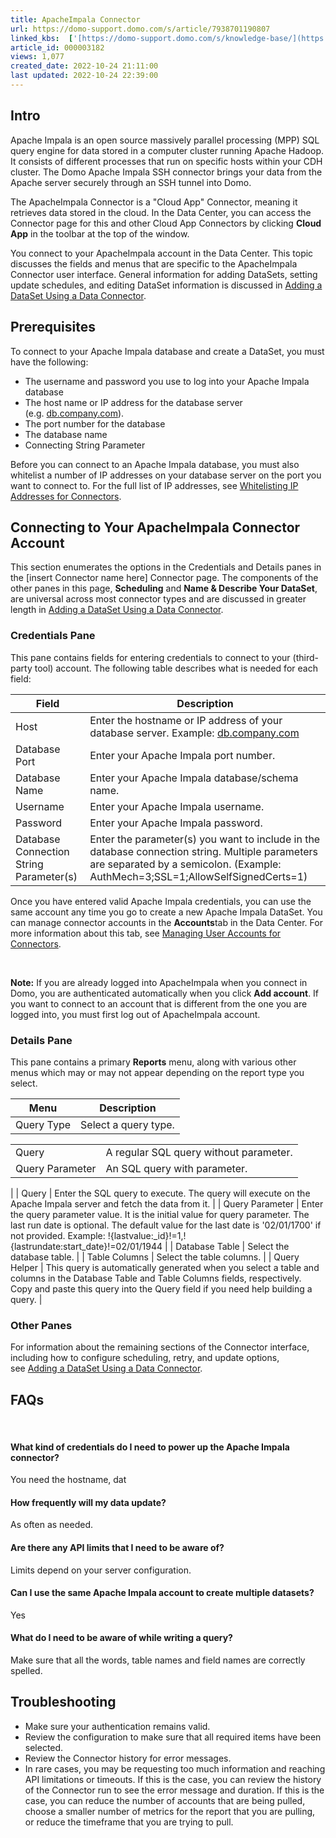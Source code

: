 ```yaml
---
title: ApacheImpala Connector
url: https://domo-support.domo.com/s/article/7938701190807
linked_kbs:  ['[https://domo-support.domo.com/s/knowledge-base/](https://domo-support.domo.com/s/knowledge-base/)', '[https://domo-support.domo.com/s/](https://domo-support.domo.com/s/)', '[https://domo-support.domo.com/s/topic/0TO5w000000ZammGAC](https://domo-support.domo.com/s/topic/0TO5w000000ZammGAC)', '[https://domo-support.domo.com/s/topic/0TO5w000000ZanLGAS](https://domo-support.domo.com/s/topic/0TO5w000000ZanLGAS)', '[https://domo-support.domo.com/s/topic/0TO5w000000ZaoQGAS](https://domo-support.domo.com/s/topic/0TO5w000000ZaoQGAS)', '[https://domo-support.domo.com/s/article/360042926274](https://domo-support.domo.com/s/article/360042926274)', '[https://domo-support.domo.com/s/article/360043630093](https://domo-support.domo.com/s/article/360043630093)', '[https://domo-support.domo.com/s/article/360042926054](https://domo-support.domo.com/s/article/360042926054)', '[https://domo-support.domo.com/s/article/7938701190807](https://domo-support.domo.com/s/article/7938701190807)', '[https://domo-support.domo.com/s/topic/0TO5w000000ZaoQGAS/api-connectors](https://domo-support.domo.com/s/topic/0TO5w000000ZaoQGAS/api-connectors)', '[https://domo-support.domo.com/s/article/360043429933](https://domo-support.domo.com/s/article/360043429933)', '[https://domo-support.domo.com/s/article/360043429953](https://domo-support.domo.com/s/article/360043429953)', '[https://domo-support.domo.com/s/article/360042925494](https://domo-support.domo.com/s/article/360042925494)', '[https://domo-support.domo.com/s/article/360043429913](https://domo-support.domo.com/s/article/360043429913)', '[https://domo-support.domo.com/s/article/4408174643607](https://domo-support.domo.com/s/article/4408174643607)', '[https://domo-support.domo.com/s/login/](https://domo-support.domo.com/s/login/)']
article_id: 000003182
views: 1,077
created_date: 2022-10-24 21:11:00
last updated: 2022-10-24 22:39:00
---
```




Intro
-----


Apache Impala is an open source massively parallel processing (MPP) SQL query engine for data stored in a computer cluster running Apache Hadoop. It consists of different processes that run on specific hosts within your CDH cluster. The Domo Apache Impala SSH connector brings your data from the Apache server securely through an SSH tunnel into Domo.


The ApacheImpala Connector is a "Cloud App" Connector, meaning it retrieves data stored in the cloud. In the Data Center, you can access the Connector page for this and other Cloud App Connectors by clicking **Cloud App** in the toolbar at the top of the window.


You connect to your ApacheImpala account in the Data Center. This topic discusses the fields and menus that are specific to the ApacheImpala Connector user interface. General information for adding DataSets, setting update schedules, and editing DataSet information is discussed in [Adding a DataSet Using a Data Connector](/s/article/360042926274).


Prerequisites
-------------


To connect to your Apache Impala database and create a DataSet, you must have the following:


* The username and password you use to log into your Apache Impala database
* The host name or IP address for the database server (e.g. [db.company.com](http://db.company.com)).
* The port number for the database
* The database name
* Connecting String Parameter


Before you can connect to an Apache Impala database, you must also whitelist a number of IP addresses on your database server on the port you want to connect to. For the full list of IP addresses, see [Whitelisting IP Addresses for Connectors](/s/article/360043630093 "Whitelisting IP Addresses for Connectors").


Connecting to Your ApacheImpala Connector Account
-------------------------------------------------


This section enumerates the options in the Credentials and Details panes in the [insert Connector name here] Connector page. The components of the other panes in this page, **Scheduling** and **Name & Describe Your DataSet**, are universal across most connector types and are discussed in greater length in [Adding a DataSet Using a Data Connector](/s/article/360042926274).


### Credentials Pane


This pane contains fields for entering credentials to connect to your (third-party tool) account. The following table describes what is needed for each field:  




| Field | Description |
| --- | --- |
| Host | Enter the hostname or IP address of your database server. Example: [db.company.com](http://db.company.com) |
| Database Port | Enter your Apache Impala port number. |
| Database Name | Enter your Apache Impala database/schema name. |
| Username | Enter your Apache Impala username. |
| Password | Enter your Apache Impala password. |
| Database Connection String Parameter(s) | Enter the parameter(s) you want to include in the database connection string. Multiple parameters are separated by a semicolon. (Example: AuthMech=3;SSL=1;AllowSelfSignedCerts=1) |


Once you have entered valid Apache Impala credentials, you can use the same account any time you go to create a new Apache Impala DataSet. You can manage connector accounts in the **Accounts**tab in the Data Center. For more information about this tab, see [Managing User Accounts for Connectors](/s/article/360042926054 "Managing User Accounts for Connectors").




 

**Note:** If you are already logged into ApacheImpala when you connect in Domo, you are authenticated automatically when you click **Add account**. If you want to connect to an account that is different from the one you are logged into, you must first log out of ApacheImpala account.



### Details Pane


This pane contains a primary **Reports** menu, along with various other menus which may or may not appear depending on the report type you select.




| Menu | Description |
| --- | --- |
| Query Type | Select a query type.

|  |  |
| --- | --- |
| Query | A regular SQL query without parameter. |
| Query Parameter | An SQL query with parameter. |

 |
| Query | Enter the SQL query to execute. The query will execute on the Apache Impala server and fetch the data from it. |
| Query Parameter | Enter the query parameter value. It is the initial value for query parameter. The last run date is optional. The default value for the last date is '02/01/1700' if not provided.
Example: !{lastvalue:\_id}!=1,!{lastrundate:start\_date}!=02/01/1944 |
| Database Table | Select the database table. |
| Table Columns | Select the table columns. |
| Query Helper | This query is automatically generated when you select a table and columns in the Database Table and Table Columns fields, respectively. Copy and paste this query into the Query field if you need help building a query. |


### Other Panes


For information about the remaining sections of the Connector interface, including how to configure scheduling, retry, and update options, see [Adding a DataSet Using a Data Connector](/s/article/360042926274).


FAQs
----


 


#### What kind of credentials do I need to power up the Apache Impala connector?


You need the hostname, dat


#### How frequently will my data update?


As often as needed.


#### Are there any API limits that I need to be aware of?


Limits depend on your server configuration.


#### Can I use the same Apache Impala account to create multiple datasets?


Yes


#### What do I need to be aware of while writing a query?


Make sure that all the words, table names and field names are correctly spelled.


Troubleshooting
---------------


* Make sure your authentication remains valid.
* Review the configuration to make sure that all required items have been selected.
* Review the Connector history for error messages.
* In rare cases, you may be requesting too much information and reaching API limitations or timeouts. If this is the case, you can review the history of the Connector run to see the error message and duration. If this is the case, you can reduce the number of accounts that are being pulled, choose a smaller number of metrics for the report that you are pulling, or reduce the timeframe that you are trying to pull.
